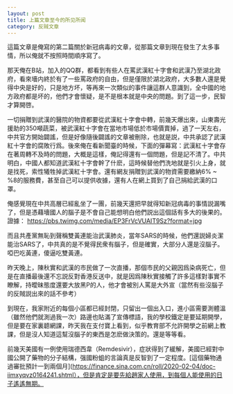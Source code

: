 ```yaml
---
layout: post
title: 上篇文章至今的所见所闻
category: 反贼文章
---
```


這篇文章是俺寫的第二篇關於新冠病毒的文章，從那篇文章到現在發生了太多事情，所以俺就不按照時間順序寫了。

那天俺在B站，加入的QQ群，都看到有些人在罵武漢紅十字會和武漢乃至湖北政府，看來墻内終於有了一些罵政府的自由，但是僅限於湖北政府，大多數人還是覺得中央是好的，只是地方坏，等再來一次類似的事件讓這群人意識到，全中國的地方政府都是坏的，他們才會懷疑，是不是根本就是中央的問題。到了這一步，民智才算開啓。

一切捐贈到武漢的醫院的物資都要從武漢紅十字會中轉，前幾天爆出來，山東壽光援助的350噸蔬菜，被武漢紅十字會在當地市場低於市場價賣掉，過了一天左右，中共官方開始闢謠，但是好像隨後闢謠的文章被刪除，也就是説，中共承認了武漢紅十字會的腐敗行爲。後來俺在看新聞臺的時候，下面的彈幕寫：武漢紅十字會存在著周轉不及時的問題，大概是這樣，俺記得還有一個問題，但是記不清了。中共明白，中國人都知道武漢紅十字會幹了什麽，這時候替他們洗地就是引火上身，就是找死，索性犧牲掉武漢紅十字會。還有網友捐贈到武漢的物資需要繳納6% ~ %8的服務費，甚至自己可以提供收據，還有人在網上買到了自己捐給武漢的口罩。

俺感覺現在中共高層已經亂坐了一團，前幾天還把早就得知新冠病毒的事情説漏嘴了，但是憑藉墻國人的腦子是不會自己能想明白他們説出這個話有多大的後果的。證據：
<https://pbs.twimg.com/media/EP3FrVcVUAIT9Sz?format=jpg>

而且共產黨無恥到聲稱雙黃連能治武漢肺炎，當年SARS的時候，他們還説婦炎潔能治SARS了，中共真的是不覺得民衆有腦子，但是確實，大部分人還是沒腦子。啞巴吃黃連，傻逼吃雙黃連。

昨天晚上，陳秋實和武漢的市民做了一次直播，那個市民的父親因爲染病死亡，但是在直播最後還不忘説反對香港反送中，就是因爲陳秋實接觸了許多這樣對事實不瞭解，持曖昧態度還要大放黑P的人，他才會被別人罵是大外宣（當然有些沒腦子的反賊説出來的話不參考）

到現在，我家附近的每個小區都已經封閉，只留出一個出入口，進小區需要測體溫（雖然他們就測過我一次）路邊也貼滿了宣傳標語，我的學校鐵定是要延期開學，但是要在家裏聼網課，昨天我在支付寶上看到，似乎教育部不允許開學之前網上教課，但是沒人知道這幫沒腦子的東西是怎麽做決策的。還是等等看。

前幾天美國有一例使用瑞德西韋（Remdesivir），症狀得到了緩解，美國已經對中國公開了藥物的分子結構，强國粉蛆的言論真是反智到了一定程度。[這個藥物通過審批預計一到兩個月](https://finance.sina.com.cn/roll/2020-02-04/doc-iimxyqvz0164241.shtml），但是肯定是要先給趙家人使用，到每個人能使用的日子遙遙無期。
